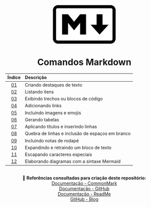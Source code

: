 <div align="center">
<img src="./assets/markdown.png">
<h1>Comandos Markdown</h1>

Índice | Descrição 
:---:  | :---
[01](https://github.com/michelelozada/Comandos-Markdown/blob/main/files/01-Destacando-o-texto.md) | Criando destaques de texto
[02](https://github.com/michelelozada/Comandos-Markdown/blob/main/files/02-Listando-itens.md)| Listando itens
[03](https://github.com/michelelozada/Comandos-Markdown/blob/main/files/03-Exibindo-codigo.md) | Exibindo trechos ou blocos de código
[04](https://github.com/michelelozada/Comandos-Markdown/blob/main/files/04-Adicionando-links.md) | Adicionando links
[05](https://github.com/michelelozada/Comandos-Markdown/blob/main/files/05-Incluindo-imagens.md)| Incluindo imagens e emojis
[06](https://github.com/michelelozada/Comandos-Markdown/blob/main/files/06-Gerando-tabelas.md) | Gerando tabelas
[07](https://github.com/michelelozada/Comandos-Markdown/blob/main/files/07-Aplicando-titulos-e-linhas.md)| Aplicando títulos e inserindo linhas
[08](https://github.com/michelelozada/Comandos-Markdown/blob/main/files/08-Quebrando-linhas.md) | Quebra de linhas e inclusão de espaços em branco
[09](https://github.com/michelelozada/Comandos-Markdown/blob/main/files/09-Incluindo-notas-rodape.md)| Incluindo notas de rodapé
[10](https://github.com/michelelozada/Comandos-Markdown/blob/main/files/10-Expandindo-retraindo-texto.md)| Expandindo e retraindo um bloco de texto 
[11](https://github.com/michelelozada/Comandos-Markdown/blob/main/files/11-Escapando-caracteres-especiais.md) | Escapando caracteres especiais
[12](https://github.com/michelelozada/Comandos-Markdown/blob/main/files/12-Diagramas-com-Mermaid.md)| Elaborando diagramas com a sintaxe Mermaid

&nbsp;   
:bookmark_tabs: **Referências consultadas para criação deste repositório:**  
[Documentação - CommonMark](https://commonmark.org/)  
[Documentação - GitHub](https://docs.github.com/en/get-started/writing-on-github/getting-started-with-writing-and-formatting-on-github)  
[Documentação - ReadMe](https://rdmd.readme.io/docs/getting-started/)  
[GitHub - Blog](https://github.blog/changelog/label/markdown/)
</div> 